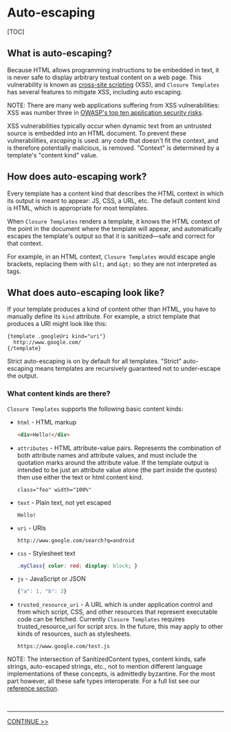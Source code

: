 # Auto-escaping

[TOC]

## What is auto-escaping?

Because HTML allows programming instructions to be embedded in text, it is never
safe to display arbitrary textual content on a web page. This vulnerability is
known as [cross-site
scripting](http://en.wikipedia.org/wiki/Cross-site_scripting) (XSS), and
`Closure Templates` has several features to mitigate XSS, including auto escaping.

NOTE: There are many web applications suffering from XSS vulnerabilities: XSS
was number three in [OWASP's top ten application security
risks](http://www.owasp.org/index.php/Category:OWASP_Top_Ten_Project).

XSS vulnerabilities typically occur when dynamic text from an untrusted source
is embedded into an HTML document. To prevent these vulnerabilities, _escaping_
is used: any code that doesn't fit the context, and is therefore potentially
malicious, is removed. "Context" is determined by a template's "content kind"
value.

## How does auto-escaping work?

Every template has a content kind that describes the HTML context in which its
output is meant to appear: JS, CSS, a URL, etc. The default content kind is
HTML, which is appropriate for most templates.

When `Closure Templates` renders a template, it knows the HTML context of the point
in the document where the template will appear, and automatically escapes the
template's output so that it is sanitized—safe and correct for that context.

For example, in an HTML context, `Closure Templates` would escape angle brackets,
replacing them with `&lt;` and `&gt;` so they are not interpreted as tags.

## What does auto-escaping look like?

If your template produces a kind of content other than HTML, you have to
manually define its `kind` attribute. For example, a strict template that
produces a URI might look like this:

```soy
{template .googleUri kind="uri"}
  http://www.google.com/
{/template}
```

Strict auto-escaping is on by default for all templates. "Strict" auto-escaping
means templates are recursively guaranteed not to under-escape the output.

### What content kinds are there?

`Closure Templates` supports the following basic content kinds:

*   `html` - HTML markup

    ```html
    <div>Hello!</div>
    ```

*   `attributes` - HTML attribute-value pairs. Represents the combination of
    both attribute names and attribute values, and must include the quotation
    marks around the attribute value. If the template output is intended to be
    just an attribute value alone (the part inside the quotes) then use either
    the text or html content kind.

    ```
    class="foo" width="100%"
    ```

*   `text` - Plain text, not yet escaped

    ```
    Hello!
    ```

*   `uri` - URIs

    ```
    http://www.google.com/search?q=android
    ```

*   `css` - Stylesheet text

    ```css
    .myClass{ color: red; display: block; }
    ```

*   `js` - JavaScript or JSON

    ```js
    {"a": 1, "b": 2}
    ```

*   `trusted_resource_uri` - A URL which is under application control and from
    which script, CSS, and other resources that represent executable code can be
    fetched. Currently `Closure Templates` requires trusted_resource_uri for script
    srcs. In the future, this may apply to other kinds of resources, such as
    stylesheets.

    ```
    https://www.google.com/test.js
    ```

NOTE: The intersection of SanitizedContent types, content kinds, safe strings,
auto-escaped strings, etc., not to mention different language implementations of
these concepts, is admittedly byzantine. For the most part however, all these
safe types interoperate. For a full list see our [reference
section](../reference/types.md).

<br>

--------------------------------------------------------------------------------

<section class="nextButton"><a href="type-system.md">CONTINUE >></a></section>

<br>
